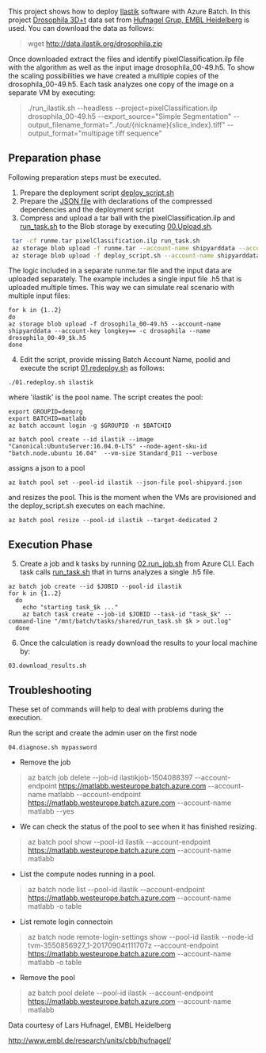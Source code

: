 This project shows how to deploy [Ilastik](http://ilastik.org/download.html) software with Azure Batch.
In this project [Drosophila 3D+t](http://data.ilastik.org/drosophila.zip) data set from [Hufnagel Grup, EMBL Heidelberg](http://www.embl.de/research/units/cbb/hufnagel/) is used. 
You can download the data as follows:
> wget http://data.ilastik.org/drosophila.zip

Once downloaded extract the files and identify pixelClassification.ilp file with the algorithm as well as the input image drosophila_00-49.h5. To show the scaling possibilities we have created a multiple copies of the drosophila_00-49.h5. Each task analyzes one copy of the image on a separate VM by executing:

> ./run_ilastik.sh --headless --project=pixelClassification.ilp drosophila_00-49.h5 --export_source="Simple Segmentation" --output_filename_format="../out/{nickname}{slice_index}.tiff" --output_format="multipage tiff sequence"

## Preparation phase

Following preparation steps must be executed.

1. Prepare the deployment script [deploy_script.sh](https://github.com/lmiroslaw/azure-batch-ilastik/blob/master/deploy_script.sh)
2. Prepare the [JSON file](https://github.com/lmiroslaw/azure-batch-ilastik/blob/master/pool-shipyard.json) with declarations of the compressed dependencies and the deployment script 
3. Compress and upload a tar ball with the pixelClassification.ilp and [run_task.sh](https://github.com/lmiroslaw/azure-batch-ilastik/blob/master/run_task.sh) to the Blob storage by executing [00.Upload.sh](https://github.com/lmiroslaw/azure-batch-ilastik/blob/master/00.Upload.sh).

```bash
 tar -cf runme.tar pixelClassification.ilp run_task.sh
 az storage blob upload -f runme.tar --account-name shipyarddata --account-key longkey== -c drosophila --name runme.tar
 az storage blob upload -f deploy_script.sh --account-name shipyarddata --account-key longkey== -c drosophila --name deploy_script.sh
```
The logic included in a separate runme.tar file and the input data are uploaded separately. The example includes a single input file .h5 that is uploaded multiple times. This way we can simulate real scenario with multiple input files: 

```
for k in {1..2}
do
az storage blob upload -f drosophila_00-49.h5 --account-name shipyarddata --account-key longkey== -c drosophila --name drosophila_00-49_$k.h5
done
```

4. Edit the script, provide missing Batch Account Name, poolid and execute the script [01.redeploy.sh](https://github.com/lmiroslaw/azure-batch-ilastik/blob/master/01.redeploy.sh) as follows:
```
./01.redeploy.sh ilastik
```
where 'ilastik' is the pool name.  The script creates the pool:
```
export GROUPID=demorg
export BATCHID=matlabb
az batch account login -g $GROUPID -n $BATCHID

az batch pool create --id ilastik --image "Canonical:UbuntuServer:16.04.0-LTS" --node-agent-sku-id "batch.node.ubuntu 16.04"  --vm-size Standard_D11 --verbose
```

assigns a json to a pool
```
az batch pool set --pool-id ilastik --json-file pool-shipyard.json 
```

and resizes the pool. This is the moment when the VMs are provisioned and the deploy_script.sh executes on each machine.
```
az batch pool resize --pool-id ilastik --target-dedicated 2 
```

## Execution Phase

5. Create a job and k tasks by running [02.run_job.sh](https://github.com/lmiroslaw/azure-batch-ilastik/blob/master/02.run_job.sh) from Azure CLI. Each task calls [run_task.sh](https://github.com/lmiroslaw/azure-batch-ilastik/blob/master/run_task.sh) that in turns analyzes a single .h5 file.
```
az batch job create --id $JOBID --pool-id ilastik 
for k in {1..2} 
  do 
    echo "starting task_$k ..."
    az batch task create --job-id $JOBID --task-id "task_$k" --command-line "/mnt/batch/tasks/shared/run_task.sh $k > out.log"
  done

```

6. Once the calculation is ready download the results to your local machine by:
```
03.download_results.sh
```

## Troubleshooting

These set of commands will help to deal with problems during the execution.

Run the script and create the admin user on the first node
```
04.diagnose.sh mypassword
```

* Remove the job
> az batch job delete  --job-id ilastikjob-1504088397  --account-endpoint https://matlabb.westeurope.batch.azure.com --account-name matlabb --account-endpoint https://matlabb.westeurope.batch.azure.com --account-name matlabb --yes

* We can check the status of the pool to see when it has finished resizing.
> az batch pool show --pool-id ilastik  --account-endpoint https://matlabb.westeurope.batch.azure.com --account-name matlabb

* List the compute nodes running in a pool.
> az batch node list --pool-id ilastik --account-endpoint https://matlabb.westeurope.batch.azure.com --account-name matlabb -o table

* List remote login connectoin
> az batch node remote-login-settings show --pool-id ilastik --node-id tvm-3550856927_1-20170904t111707z --account-endpoint https://matlabb.westeurope.batch.azure.com --account-name matlabb -o table

* Remove the pool
> az batch pool delete --pool-id ilastik  --account-endpoint https://matlabb.westeurope.batch.azure.com --account-name matlabb


Data courtesy of Lars Hufnagel, EMBL Heidelberg

http://www.embl.de/research/units/cbb/hufnagel/
